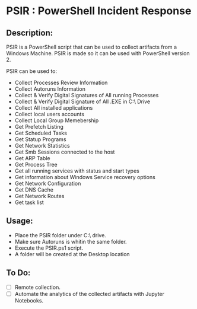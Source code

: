 # PSIR : PowerShell Incident Response

## Description:
PSIR is a PowerShell script that can be used to collect artifacts from a Windows Machine. PSIR is made so it can be used with PowerShell version 2. 

PSIR can be used to:
* Collect Processes Review Information
* Collect Autoruns Information
* Collect & Verify Digital Signatures of All running Processes
* Collect & Verify Digital Signature of All .EXE in C:\ Drive
* Collect All installed applications
* Collect local users accounts
* Collect Local Group Memebership
* Get Prefetch Listing
* Get Scheduled Tasks
* Get Statup Programs
* Get Network Statistics
* Get Smb Sessions connected to the host
* Get ARP Table
* Get Process Tree
* Get all running services with status and start types
* Get information about Windows Service recovery options
* Get Network Configuration
* Get DNS Cache 
* Get Network Routes
* Get task list

## Usage:
- Place the PSIR folder under C:\ drive.
- Make sure Autoruns is whitin the same folder.
- Execute the PSIR.ps1 script.
- A folder will be created at the Desktop location

## To Do:
- [ ] Remote collection.
- [ ] Automate the analytics of the collected artifacts with Jupyter Notebooks.
